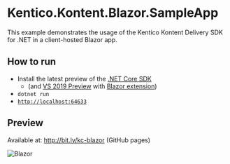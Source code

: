# Kentico.Kontent.Blazor.SampleApp
This example demonstrates the usage of the Kentico Kontent Delivery SDK for .NET in a client-hosted Blazor app.

## How to run

- Install the latest preview of the [.NET Core SDK](https://docs.microsoft.com/en-us/aspnet/core/blazor/get-started?view=aspnetcore-3.0&tabs=visual-studio)
  - (and [VS 2019 Preview](https://visualstudio.microsoft.com/vs/preview/) with [Blazor extension](https://marketplace.visualstudio.com/items?itemName=aspnet.blazor))
- `dotnet run`
- [`http://localhost:64633`](http://localhost:64633)

## Preview
Available at: http://bit.ly/kc-blazor (GitHub pages)

![Blazor](https://i.imgur.com/jOLkbgo.png)
